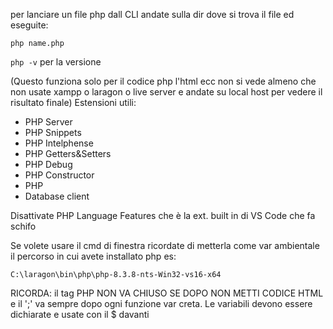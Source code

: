 per lanciare un file php dall CLI andate sulla dir dove si trova il file ed eseguite:

```php name.php```

```php -v``` per la versione

(Questo funziona solo per il codice php l'html ecc non si vede almeno che non usate xampp o laragon o live server e andate su local host per vedere il risultato finale)
Estensioni utili:
<ul>
  <li>PHP Server</li>
  <li>PHP Snippets</li>
  <li>PHP Intelphense</li>
  <li>PHP Getters&Setters</li>
  <li>PHP Debug</li>
  <li>PHP Constructor</li>
  <li>PHP</li>
  <li>Database client</li>
</ul>

Disattivate PHP Language Features che è la ext. built in di VS Code che fa schifo

Se volete usare il cmd di finestra ricordate di metterla come var ambientale il percorso in cui avete installato php es:

```C:\laragon\bin\php\php-8.3.8-nts-Win32-vs16-x64```

RICORDA: il tag PHP NON VA CHIUSO SE DOPO NON METTI CODICE HTML e il ';' va sempre dopo ogni funzione  var creta. Le variabili devono essere dichiarate e usate con il $ davanti
